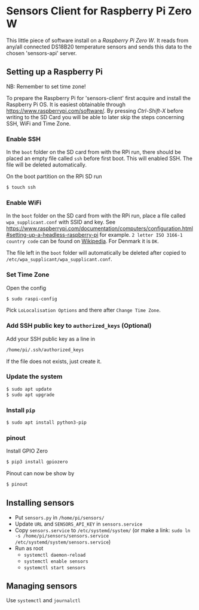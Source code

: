 # Sensors Client for Raspberry Pi Zero W

This little piece of software install on a *Raspberry Pi Zero W*. It reads from any/all connected DS18B20 temperature sensors and sends this data to the chosen 'sensors-api' server.

## Setting up a Raspberry Pi
NB: Remember to set time zone!

To prepare the Raspberry Pi for 'sensors-client' first acquire and install the Raspberry Pi OS. It is easiest obtainable through https://www.raspberrypi.com/software/. By pressing *Ctrl-Shift-X* before writing to the SD Card you will be able to later skip the steps concerning SSH, WiFi and Time Zone.


### Enable SSH
In the `boot` folder on the SD card from with the RPi run, there should be placed an empty file called `ssh` before first boot. This will enabled SSH. The file will be deleted automatically.

On the boot partition on the RPi SD run
```sh
$ touch ssh
```

### Enable WiFi
In the `boot` folder on the SD card from with the RPi run, place a file called `wpa_supplicant.conf` with SSID and key. See https://www.raspberrypi.com/documentation/computers/configuration.html#setting-up-a-headless-raspberry-pi for example. `2 letter ISO 3166-1 country code` can be found on [Wikipedia](https://en.wikipedia.org/wiki/List_of_ISO_3166_country_codes). For Denmark it is `DK`.

The file left in the `boot` folder will automatically be deleted after copied to `/etc/wpa_supplicant/wpa_supplicant.conf`.

### Set Time Zone
Open the config
```sh
$ sudo raspi-config
```
Pick `LoLocalisation Options` and there after `Change Time Zone`.

### Add SSH public key to `authorized_keys` (Optional)
Add your SSH public key as a line in
```sh
/home/pi/.ssh/authorized_keys
```
If the file does not exists, just create it.

### Update the system
```sh
$ sudo apt update
$ sudo apt upgrade
```

### Install `pip`
```sh
$ sudo apt install python3-pip
```

### pinout
Install GPIO Zero
```sh
$ pip3 install gpiozero
```
Pinout can now be show by
```sh
$ pinout
```

## Installing sensors
* Put `sensors.py` in `/home/pi/sensors/`
* Update `URL` and `SENSORS_API_KEY` in `sensors.service`
* Copy `sensors.service` to `/etc/systemd/system/` (or make a link: `sudo ln -s /home/pi/sensors/sensors.service /etc/systemd/system/sensors.service`)
* Run as root
	* `systemctl daemon-reload`
	* `systemctl enable sensors`
	* `systemctl start sensors`

## Managing sensors
Use `systemctl` and `journalctl`
